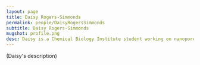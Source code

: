 ```yaml
---
layout: page
title: Daisy Rogers-Simmonds
permalink: people/DaisyRogersSimmonds
subtitle: Daisy Rogers-Simmonds
mugshot: profile.png
desc: Daisy is a Chemical Biology Institute student working on nanopore sensing.
---
```

(Daisy's description)
